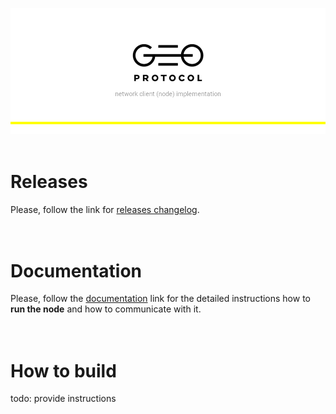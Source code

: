 ![Logo](https://github.com/GEO-Protocol/Press-Kit/blob/master/client/repo-header.png)
<br/>
<br/>

# Releases
Please, follow the link for [releases changelog](https://github.com/GEO-Protocol/GEO-network-client/blob/develop/RELEASES.md).
<br/>
<br/>
<br/>

# Documentation
Please, follow the [documentation](https://github.com/GEO-Protocol/Documentation/blob/master/node.md) link for the detailed instructions how to **run the node** and how to communicate with it.
<br/>
<br/>
<br/>


# How to build
todo: provide instructions
<br/>
<br/>
<br/>
